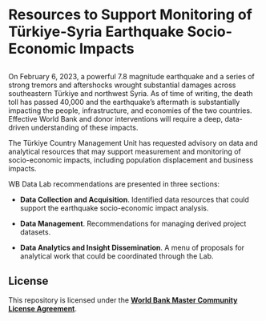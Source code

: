 # Resources to Support Monitoring of Türkiye-Syria Earthquake Socio-Economic Impacts

## 



On February 6, 2023, a powerful 7.8 magnitude earthquake and a series of strong tremors and aftershocks wrought substantial damages across southeastern Türkiye and northwest Syria. As of time of writing, the death toll has passed 40,000 and the earthquake’s aftermath is substantially impacting the people, infrastructure, and economies of the two countries. Effective World Bank and donor interventions will require a deep, data-driven understanding of these impacts.

The Türkiye Country Management Unit has requested advisory on data and analytical resources that may support measurement and monitoring of socio-economic impacts, including population displacement and business impacts.



WB Data Lab recommendations are presented in three sections:

- **Data Collection and Acquisition**. Identified data resources that could support the earthquake socio-economic
  impact analysis.

- **Data Management**. Recommendations for managing derived project datasets.

- **Data Analytics and Insight Dissemination**. A menu of proposals for analytical work that could be coordinated through the Lab.

## License

This repository is licensed under the [**World Bank Master Community License Agreement**](LICENSE.md).
